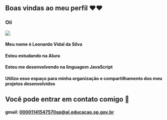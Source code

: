 ## Boas vindas ao meu perfil ❤❤
### Oii 
![](https://images.uncyc.org/pt/thumb/b/b0/Bongo_Cat_sem_Bongo.jpg/300px-Bongo_Cat_sem_Bongo.jpg.gif)
#### Meu nome é Leonardo Vidal da Silva
#### Estou estudando na Alura
#### Estou me desenvolvendo na linguagem JavaScript
#### Utilizo esse espaço para minha organização e compartilhamento dos meu projetos desenvolvidos
## Você pode entrar em contato comigo 📮
#### gmail: 00001141547570sp@al.educacao.sp.gov.br
